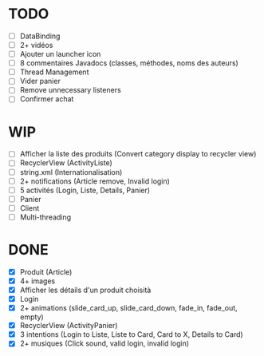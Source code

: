 # TODO
- [ ] DataBinding
- [ ] 2+ vidéos
- [ ] Ajouter un launcher icon
- [ ] 8 commentaires Javadocs (classes, méthodes, noms des auteurs)
- [ ] Thread Management
- [ ] Vider panier
- [ ] Remove unnecessary listeners
- [ ] Confirmer achat
# WIP
- [ ] Afficher la liste des produits (Convert category display to recycler view)
- [ ] RecyclerView (ActivityListe)
- [ ] string.xml (Internationalisation)
- [ ] 2+ notifications (Article remove, Invalid login)
- [ ] 5 activités (Login, Liste, Details, Panier)
- [ ] Panier
- [ ] Client
- [ ] Multi-threading
# DONE
- [x] Produit (Article)
- [x] 4+ images
- [x] Afficher les détails d'un produit choisità
- [x] Login
- [x] 2+ animations (slide_card_up, slide_card_down, fade_in, fade_out, empty)
- [x] RecyclerView (ActivityPanier)
- [x] 3 intentions (Login to Liste, Liste to Card, Card to X, Details to Card)
- [x] 2+ musiques (Click sound, valid login, invalid login)
